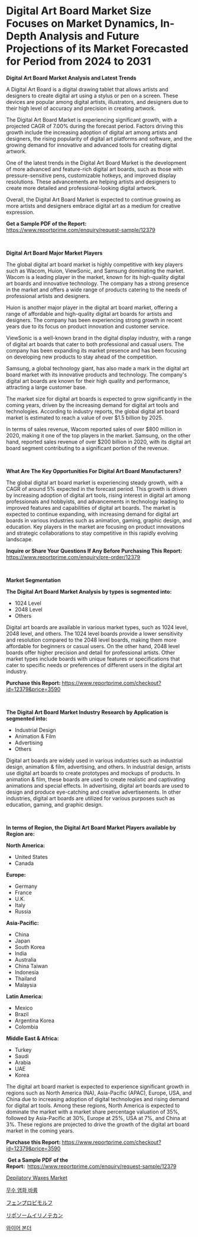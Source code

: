 <p><h1>Digital Art Board Market Size Focuses on Market Dynamics, In-Depth Analysis and Future Projections of its Market Forecasted for Period from 2024 to 2031</h1></p><p><strong>Digital Art Board Market Analysis and Latest Trends</strong></p>
<p><p>A Digital Art Board is a digital drawing tablet that allows artists and designers to create digital art using a stylus or pen on a screen. These devices are popular among digital artists, illustrators, and designers due to their high level of accuracy and precision in creating artwork.</p><p>The Digital Art Board Market is experiencing significant growth, with a projected CAGR of 7.00% during the forecast period. Factors driving this growth include the increasing adoption of digital art among artists and designers, the rising popularity of digital art platforms and software, and the growing demand for innovative and advanced tools for creating digital artwork.</p><p>One of the latest trends in the Digital Art Board Market is the development of more advanced and feature-rich digital art boards, such as those with pressure-sensitive pens, customizable hotkeys, and improved display resolutions. These advancements are helping artists and designers to create more detailed and professional-looking digital artwork.</p><p>Overall, the Digital Art Board Market is expected to continue growing as more artists and designers embrace digital art as a medium for creative expression.</p></p>
<p><strong>Get a Sample PDF of the Report:&nbsp;</strong> <a href="https://www.reportprime.com/enquiry/request-sample/12379">https://www.reportprime.com/enquiry/request-sample/12379</a></p>
<p>&nbsp;</p>
<p><strong>Digital Art Board Major Market Players</strong></p>
<p><p>The global digital art board market is highly competitive with key players such as Wacom, Huion, ViewSonic, and Samsung dominating the market. Wacom is a leading player in the market, known for its high-quality digital art boards and innovative technology. The company has a strong presence in the market and offers a wide range of products catering to the needs of professional artists and designers.</p><p>Huion is another major player in the digital art board market, offering a range of affordable and high-quality digital art boards for artists and designers. The company has been experiencing strong growth in recent years due to its focus on product innovation and customer service.</p><p>ViewSonic is a well-known brand in the digital display industry, with a range of digital art boards that cater to both professional and casual users. The company has been expanding its market presence and has been focusing on developing new products to stay ahead of the competition.</p><p>Samsung, a global technology giant, has also made a mark in the digital art board market with its innovative products and technology. The company's digital art boards are known for their high quality and performance, attracting a large customer base.</p><p>The market size for digital art boards is expected to grow significantly in the coming years, driven by the increasing demand for digital art tools and technologies. According to industry reports, the global digital art board market is estimated to reach a value of over $1.5 billion by 2025.</p><p>In terms of sales revenue, Wacom reported sales of over $800 million in 2020, making it one of the top players in the market. Samsung, on the other hand, reported sales revenue of over $200 billion in 2020, with its digital art board segment contributing to a significant portion of the revenue.</p></p>
<p>&nbsp;</p>
<p><strong>What Are The Key Opportunities For Digital Art Board Manufacturers?</strong></p>
<p><p>The global digital art board market is experiencing steady growth, with a CAGR of around 5% expected in the forecast period. This growth is driven by increasing adoption of digital art tools, rising interest in digital art among professionals and hobbyists, and advancements in technology leading to improved features and capabilities of digital art boards. The market is expected to continue expanding, with increasing demand for digital art boards in various industries such as animation, gaming, graphic design, and education. Key players in the market are focusing on product innovations and strategic collaborations to stay competitive in this rapidly evolving landscape.</p></p>
<p><strong>Inquire or Share Your Questions If Any Before Purchasing This Report:</strong> <a href="https://www.reportprime.com/enquiry/pre-order/12379">https://www.reportprime.com/enquiry/pre-order/12379</a></p>
<p>&nbsp;</p>
<p><strong>Market Segmentation</strong></p>
<p><strong>The Digital Art Board Market Analysis by types is segmented into:</strong></p>
<p><ul><li>1024 Level</li><li>2048 Level</li><li>Others</li></ul></p>
<p><p>Digital art boards are available in various market types, such as 1024 level, 2048 level, and others. The 1024 level boards provide a lower sensitivity and resolution compared to the 2048 level boards, making them more affordable for beginners or casual users. On the other hand, 2048 level boards offer higher precision and detail for professional artists. Other market types include boards with unique features or specifications that cater to specific needs or preferences of different users in the digital art industry.</p></p>
<p><strong>Purchase this Report:&nbsp;</strong><a href="https://www.reportprime.com/checkout?id=12379&price=3590">https://www.reportprime.com/checkout?id=12379&price=3590</a></p>
<p>&nbsp;</p>
<p><strong>The Digital Art Board Market Industry Research by Application is segmented into:</strong></p>
<p><ul><li>Industrial Design</li><li>Animation & Film</li><li>Advertising</li><li>Others</li></ul></p>
<p><p>Digital art boards are widely used in various industries such as industrial design, animation & film, advertising, and others. In industrial design, artists use digital art boards to create prototypes and mockups of products. In animation & film, these boards are used to create realistic and captivating animations and special effects. In advertising, digital art boards are used to design and produce eye-catching and creative advertisements. In other industries, digital art boards are utilized for various purposes such as education, gaming, and graphic design.</p></p>
<p>&nbsp;</p>
<p><strong>In terms of Region, the Digital Art Board Market Players available by Region are:</strong></p>
<p>
    <p> <strong> North America: </strong>
        <ul>
            <li>United States</li>
            <li>Canada</li>
        </ul>
        </p> 
    <p> <strong> Europe: </strong>
        <ul>
            <li>Germany</li>
            <li>France</li>
            <li>U.K.</li>
            <li>Italy</li>
            <li>Russia</li>
        </ul>
        </p> 
    <p> <strong> Asia-Pacific: </strong>
        <ul>
            <li>China</li>
            <li>Japan</li>
            <li>South Korea</li>
            <li>India</li>
            <li>Australia</li>
            <li>China Taiwan</li>
            <li>Indonesia</li>
            <li>Thailand</li>
            <li>Malaysia</li>
        </ul>
        </p> 
    <p> <strong> Latin America: </strong>
        <ul>
            <li>Mexico</li>
            <li>Brazil</li>
            <li>Argentina Korea</li>
            <li>Colombia</li>
        </ul>
        </p> 
    <p> <strong> Middle East & Africa: </strong>
        <ul>
            <li>Turkey</li>
            <li>Saudi</li>
            <li>Arabia</li>
            <li>UAE</li>
            <li>Korea</li>
        </ul>
    </p>
    </p>
<p><p>The digital art board market is expected to experience significant growth in regions such as North America (NA), Asia-Pacific (APAC), Europe, USA, and China due to increasing adoption of digital technologies and rising demand for digital art tools. Among these regions, North America is expected to dominate the market with a market share percentage valuation of 35%, followed by Asia-Pacific at 30%, Europe at 25%, USA at 7%, and China at 3%. These regions are projected to drive the growth of the digital art board market in the coming years.</p></p>
<p><strong>Purchase this Report: </strong><a href="https://www.reportprime.com/checkout?id=12379&price=3590">https://www.reportprime.com/checkout?id=12379&price=3590</a></p>
<p>&nbsp;<strong>Get a Sample PDF of the Report:&nbsp;&nbsp;</strong><a href="https://www.reportprime.com/enquiry/request-sample/12379">https://www.reportprime.com/enquiry/request-sample/12379</a></p>
<p><strong></strong></p>
<p><p><a href="https://github.com/nicoletavirag/Market-Research-Report-List-2/blob/main/depilatory-waxes-market.md">Depilatory Waxes Market</a></p><p><a href="https://medium.com/@vlcostes/%EB%B0%94%EB%A5%A8-%EC%97%BC%ED%99%94%EB%AC%BC-%EB%AC%B4%EC%88%98%EB%AC%BC-%EC%8B%9C%EC%9E%A5-%EA%B2%BD%EC%9F%81-%EB%B6%84%EC%84%9D-%EC%8B%9C%EC%9E%A5-%EB%8F%99%ED%96%A5-%EB%B0%8F-2031%EB%85%84%EA%B9%8C%EC%A7%80-%EC%98%88%EC%B8%A1-64cf5a1554e6">무수 염화 바륨</a></p><p><a href="https://medium.com/@annchovey2023/%E3%83%95%E3%82%A7%E3%83%B3%E3%83%97%E3%83%AD%E3%83%94%E3%83%A2%E3%83%AB%E3%83%95%E5%B8%82%E5%A0%B4%E3%81%AE%E5%88%86%E6%9E%90-%E3%82%B0%E3%83%AD%E3%83%BC%E3%83%90%E3%83%AB%E7%94%A3%E6%A5%AD%E3%81%AE%E5%B1%95%E6%9C%9B%E3%81%A8%E4%BA%88%E6%B8%AC-2024%E5%B9%B4%E3%81%8B%E3%82%892031%E5%B9%B4-827a70af3824">フェンプロピモルフ</a></p><p><a href="https://medium.com/@pedrogers56456/%E3%83%AA%E3%83%9D%E3%82%BD%E3%83%BC%E3%83%9E%E3%83%AB%E3%82%A4%E3%83%AA%E3%83%8E%E3%83%86%E3%82%AB%E3%83%B3%E5%B8%82%E5%A0%B4-2031%E5%B9%B4%E3%81%BE%E3%81%A7%E3%81%AE%E6%88%90%E5%8A%9F%E3%81%99%E3%82%8B%E3%83%93%E3%82%B8%E3%83%8D%E3%82%B9%E6%88%A6%E7%95%A5%E3%81%AE%E9%8D%B5-d4b59ade6b8e">リポソームイリノテカン</a></p><p><a href="https://medium.com/@mujgankortalih/%EB%94%94%EC%BD%94%EB%94%A9-%EC%99%80%EC%9D%B4%EC%96%B4-%EB%B3%B8%EB%8D%94-%EC%8B%9C%EC%9E%A5-%EC%A7%80%ED%91%9C-%EC%8B%9C%EC%9E%A5-%EC%A0%90%EC%9C%A0%EC%9C%A8-%ED%8A%B8%EB%A0%8C%EB%93%9C-%EB%B0%8F-%EC%84%B1%EC%9E%A5-%ED%8C%A8%ED%84%B4-a26b90f0b228">와이어 본더</a></p></p>